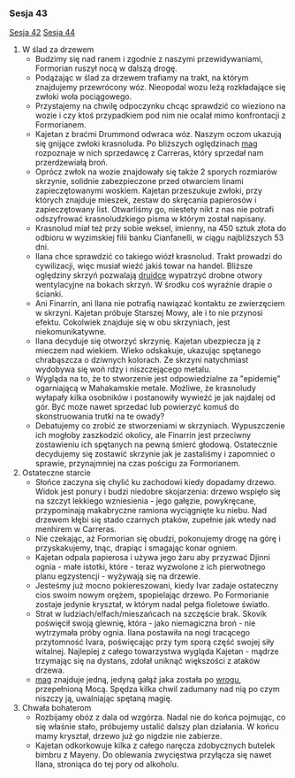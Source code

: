 ### Sesja 43
[Sesja 42](#sesja-42) [Sesja 44](#sesja-44)
1. W ślad za drzewem
    - Budzimy się nad ranem i zgodnie z naszymi przewidywaniami, Formorian ruszył nocą w dalszą drogę.
    - Podążając w ślad za drzewem trafiamy na trakt, na którym znajdujemy przewrócony wóz. Nieopodal wozu leżą rozkładające się zwłoki woła pociągowego. 
    - Przystajemy na chwilę odpoczynku chcąc sprawdzić co wieziono na wozie i czy ktoś przypadkiem pod nim nie ocalał mimo konfrontacji z Formorianem.
    - Kajetan z braćmi Drummond odwraca wóz. Naszym oczom ukazują się gnijące zwłoki krasnoluda. Po bliższych oględzinach [mag](Kajetan) rozpoznaje w nich sprzedawcę z Carreras, który sprzedał nam przerdzewiałą broń.
    - Oprócz zwłok na wozie znajdowały się także 2 sporych rozmiarów skrzynie, solidnie zabezpieczone przed otwarciem linami zapieczętowanymi woskiem. Kajetan przeszukuje zwłoki, przy których znajduje mieszek, zestaw do skręcania papierosów i zapieczętowany list. Otwarliśmy go, niestety nikt z nas nie potrafi odszyfrować krasnoludzkiego pisma w którym został napisany.
    - Krasnolud miał też przy sobie weksel, imienny, na 450 sztuk złota do odbioru w wyzimskiej filii banku Cianfanelli, w ciągu najbliższych 53 dni.
    - Ilana chce sprawdzić co takiego wiózł krasnolud. Trakt prowadzi do cywilizacji, więc musiał wieźć jakiś towar na handel. Bliższe oględziny skrzyń pozwalają [druidce](Ilana) wypatrzyć drobne otwory wentylacyjne na bokach skrzyń. W środku coś wyraźnie drapie o ścianki.
    - Ani Finarrin, ani Ilana nie potrafią nawiązać kontaktu ze zwierzęciem w skrzyni. Kajetan próbuje Starszej Mowy, ale i to nie przynosi efektu. Cokolwiek znajduje się w obu skrzyniach, jest niekomunikatywne.
    - Ilana decyduje się otworzyć skrzynię. Kajetan ubezpiecza ją z mieczem nad wiekiem. Wieko odskakuje, ukazując spętanego chrabąszcza o dziwnych kolorach. Ze skrzyni natychmiast wydobywa się woń rdzy i niszczejącego metalu.
    - Wygląda na to, że to stworzenie jest odpowiedzialne za "epidemię" ogarniającą w Mahakamskie metale. Możliwe, że krasnoludy wyłapały kilka osobników i postanowiły wywieźć je jak najdalej od gór. Być może nawet sprzedać lub powierzyć komuś do skonstruowania trutki na te owady?
    - Debatujemy co zrobić ze stworzeniami w skrzyniach. Wypuszczenie ich mogłoby zaszkodzić okolicy, ale Finarrin jest przeciwny zostawieniu ich spętanych na pewną śmierć głodową. Ostatecznie decydujemy się zostawić skrzynie jak je zastaliśmy i zapomnieć o sprawie, przynajmniej na czas pościgu za Formorianem.
2. Ostateczne starcie
    - Słońce zaczyna się chylić ku zachodowi kiedy dopadamy drzewo. Widok jest ponury i budzi niedobre skojarzenia: drzewo wspięło się na szczyt lekkiego wzniesienia - jego gałęzie, powykręcane, przypominają makabryczne ramiona wyciągnięte ku niebu. Nad drzewem kłębi się stado czarnych ptaków, zupełnie jak wtedy nad menhirem w Carreras.
    - Nie czekając, aż Formorian się obudzi, pokonujemy drogę na górę i przyskakujemy, tnąc, drapiąc i smagając konar ogniem.
    - Kajetan odpala papierosa i używa jego żaru aby przyzwać Djinni ognia - małe istotki, które - teraz wyzwolone z ich pierwotnego planu egzystencji - wyżywają się na drzewie.
    - Jesteśmy już mocno pokiereszowani, kiedy Ivar zadaje ostateczny cios swoim nowym orężem, spopielając drzewo. Po Formorianie zostaje jedynie kryształ, w którym nadal pełga fioletowe światło.
    - Strat w ludziach/elfach/mieszańcach na szczęście brak. Skovik poświęcił swoją glewnię, która - jako niemagiczna broń - nie wytrzymała próby ognia. Ilana postawiła na nogi tracącego przytomność Ivara, poświęcając przy tym sporą część swojej siły witalnej. Najlepiej z całego towarzystwa wygląda Kajetan - mądrze trzymając się na dystans, zdołał uniknąć większości z ataków drzewa.
    - [mag](Kajetan) znajduje jedną, jedyną gałąź jaka została po [wrogu](Formorian), przepełnioną Mocą. Spędza kilka chwil zadumany nad nią po czym niszczy ją, uwalniając spętaną magię.
3. Chwała bohaterom
    - Rozbijamy obóz z dala od wzgórza. Nadal nie do końca pojmując, co się właśnie stało, próbujemy ustalić dalszy plan działania. W końcu mamy kryształ, drzewo już go nigdzie nie zabierze.
    - Kajetan odkorkowuje kilka z całego naręcza zdobycznych butelek bimbru z Mayeny. Do oblewania zwycięstwa przyłącza się nawet Ilana, stroniąca do tej pory od alkoholu.